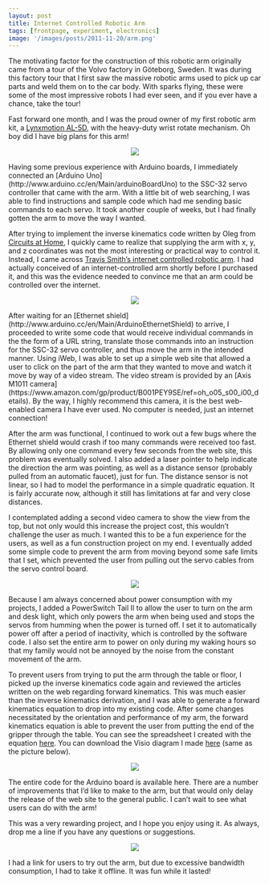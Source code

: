 ```yaml
---
layout: post
title: Internet Controlled Robotic Arm
tags: [frontpage, experiment, electronics]
image: '/images/posts/2011-11-20/arm.png'
---
```


The motivating factor for the construction of this robotic arm originally came from a tour of the Volvo factory in Göteborg, Sweden. It was during this factory tour that I first saw the massive robotic arms used to pick up car parts and weld them on to the car body. With sparks flying, these were some of the most impressive robots I had ever seen, and if you ever have a chance, take the tour!

Fast forward one month, and I was the proud owner of my first robotic arm kit, a [Lynxmotion AL-5D](http://www.lynxmotion.com/c-130-al5d.aspx), with the heavy-duty wrist rotate mechanism. Oh boy did I have big plans for this arm!
<p align="center">
  <img src="/images/posts/2011-11-20/al5d.jpg">
</p>
Having some previous experience with Arduino boards, I immediately connected an [Arduino Uno](http://www.arduino.cc/en/Main/arduinoBoardUno) to the SSC-32 servo controller that came with the arm. With a little bit of web searching, I was able to find instructions and sample code which had me sending basic commands to each servo. It took another couple of weeks, but I had finally gotten the arm to move the way I wanted.

After trying to implement the inverse kinematics code written by Oleg from [Circuits at Home](https://www.circuitsathome.com), I quickly came to realize that supplying the arm with x, y, and z coordinates was not the most interesting or practical way to control it. Instead, I came across [Travis Smith’s internet controlled robotic arm](http://www.orbduino.com/index.htm). I had actually conceived of an internet-controlled arm shortly before I purchased it, and this was the evidence needed to convince me that an arm could be controlled over the internet.
<p align="center">
  <img src="/images/posts/2011-11-20/shield.jpg">
</p>
After waiting for an [Ethernet shield](http://www.arduino.cc/en/Main/ArduinoEthernetShield) to arrive, I proceeded to write some code that would receive individual commands in the the form of a URL string, translate those commands into an instruction for the SSC-32 servo controller, and thus move the arm in the intended manner. Using iWeb, I was able to set up a simple web site that allowed a user to click on the part of the arm that they wanted to move and watch it move by way of a video stream. The video stream is provided by an [Axis M1011 camera](https://www.amazon.com/gp/product/B001PEY9SE/ref=oh_o05_s00_i00_details). By the way, I highly recommend this camera, it is the best web-enabled camera I have ever used. No computer is needed, just an internet connection!

After the arm was functional, I continued to work out a few bugs where the Ethernet shield would crash if too many commands were received too fast. By allowing only one command every few seconds from the web site, this problem was eventually solved. I also added a laser pointer to help indicate the direction the arm was pointing, as well as a distance sensor (probably pulled from an automatic faucet), just for fun. The distance sensor is not linear, so I had to model the performance in a simple quadratic equation. It is fairly accurate now, although it still has limitations at far and very close distances.

I contemplated adding a second video camera to show the view from the top, but not only would this increase the project cost, this wouldn’t challenge the user as much. I wanted this to be a fun experience for the users, as well as a fun construction project on my end. I eventually added some simple code to prevent the arm from moving beyond some safe limits that I set, which prevented the user from pulling out the servo cables from the servo control board.
<p align="center">
  <img src="/images/posts/2011-11-20/switch.jpg">
</p>Because I am always concerned about power consumption with my projects, I added a PowerSwitch Tail II to allow the user to turn on the arm and desk light, which only powers the arm when being used and stops the servos from humming when the power is turned off. I set it to automatically power off after a period of inactivity, which is controlled by the software code. I also set the entire arm to power on only during my waking hours so that my family would not be annoyed by the noise from the constant movement of the arm.

To prevent users from trying to put the arm through the table or floor, I picked up the inverse kinematics code again and reviewed the articles written on the web regarding forward kinematics. This was much easier than the inverse kinematics derivation, and I was able to generate a forward kinematics equation to drop into my existing code. After some changes necessitated by the orientation and performance of my arm, the forward kinematics equation is able to prevent the user from putting the end of the gripper through the table. You can see the spreadsheet I created with the equation [here](/files/Forward.xlsx). You can download the Visio diagram I made [here](/files/Forward.vsd) (same as the picture below).
<p align="center">
  <img src="/images/posts/2011-11-20/kinematics.jpg">
</p>
The entire code for the Arduino board is available here. There are a number of improvements that I’d like to make to the arm, but that would only delay the release of the web site to the general public. I can’t wait to see what users can do with the arm!

This was a very rewarding project, and I hope you enjoy using it. As always, drop me a line if you have any questions or suggestions.
<p align="center">
  <img src="/images/posts/2011-11-20/offline.jpg">
</p>
I had a link for users to try out the arm, but due to excessive bandwidth consumption, I had to take it offline.  It was fun while it lasted!
